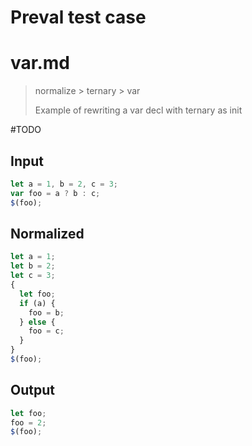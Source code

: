 # Preval test case

# var.md

> normalize > ternary > var
>
> Example of rewriting a var decl with ternary as init

#TODO

## Input

`````js filename=intro
let a = 1, b = 2, c = 3;
var foo = a ? b : c;
$(foo);
`````

## Normalized

`````js filename=intro
let a = 1;
let b = 2;
let c = 3;
{
  let foo;
  if (a) {
    foo = b;
  } else {
    foo = c;
  }
}
$(foo);
`````

## Output

`````js filename=intro
let foo;
foo = 2;
$(foo);
`````
